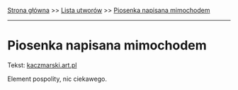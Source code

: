 [Strona główna](../index.md) >> [Lista utworów](../list.md) >> [Piosenka napisana mimochodem](422.md)

---

# Piosenka napisana mimochodem

Tekst: [kaczmarski.art.pl](https://www.kaczmarski.art.pl/tworczosc/wiersze/piosenka-napisana-mimochodem/)

Element pospolity, nic ciekawego.